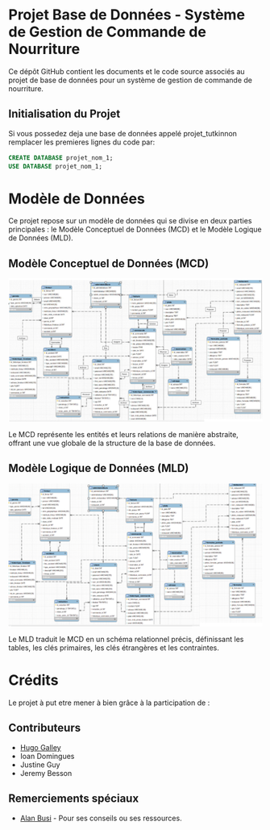 # Projet Base de Données - Système de Gestion de Commande de Nourriture

Ce dépôt GitHub contient les documents et le code source associés au projet de base de données pour un système de gestion de commande de nourriture.

## Initialisation du Projet

Si vous possedez deja une base de données appelé projet_tutkinnon remplacer les premieres lignes du code par:


```sql
CREATE DATABASE projet_nom_1;
USE DATABASE projet_nom_1;
```
# Modèle de Données

Ce projet repose sur un modèle de données qui se divise en deux parties principales : le Modèle Conceptuel de Données (MCD) et le Modèle Logique de Données (MLD).

## Modèle Conceptuel de Données (MCD)

![Modèle Conceptuel de Données (MCD)](src_img/MCD-1.png)

Le MCD représente les entités et leurs relations de manière abstraite, offrant une vue globale de la structure de la base de données.

## Modèle Logique de Données (MLD)

![Modèle Logique de Données (MLD)](src_img/MLD-1.png)

Le MLD traduit le MCD en un schéma relationnel précis, définissant les tables, les clés primaires, les clés étrangères et les contraintes.




# Crédits

Le projet à put etre mener à bien grâce à la participation de :

## Contributeurs

- [Hugo Galley](https://github.com/Hugo-Galley)
- Ioan Domingues
- Justine Guy
- Jeremy Besson

## Remerciements spéciaux

- [Alan Busi](https://github.com/nom-de-la-personne-ou-organisation](https://github.com/AllanBUSI)) - Pour ses conseils ou ses ressources.

